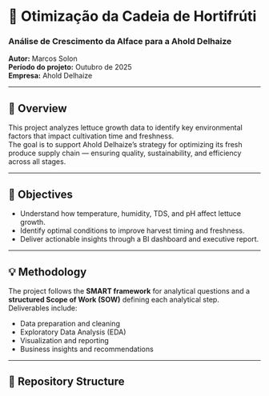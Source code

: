 # 🥬 Otimização da Cadeia de Hortifrúti  
### Análise de Crescimento da Alface para a Ahold Delhaize  

**Autor:** Marcos Solon  
**Período do projeto:** Outubro de 2025  
**Empresa:** Ahold Delhaize  

---

## 📖 Overview
This project analyzes lettuce growth data to identify key environmental factors that impact cultivation time and freshness.  
The goal is to support Ahold Delhaize’s strategy for optimizing its fresh produce supply chain — ensuring quality, sustainability, and efficiency across all stages.

---

## 🎯 Objectives
- Understand how temperature, humidity, TDS, and pH affect lettuce growth.  
- Identify optimal conditions to improve harvest timing and freshness.  
- Deliver actionable insights through a BI dashboard and executive report.  

---

## 💡 Methodology
The project follows the **SMART framework** for analytical questions and a **structured Scope of Work (SOW)** defining each analytical step.  
Deliverables include:
- Data preparation and cleaning  
- Exploratory Data Analysis (EDA)  
- Visualization and reporting  
- Business insights and recommendations  

---

## 📂 Repository Structure
